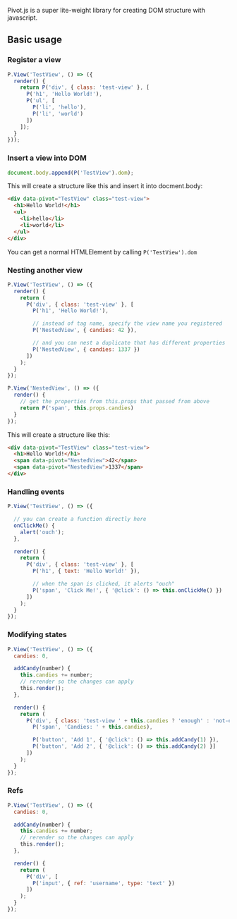 Pivot.js is a super lite-weight library for creating DOM structure with javascript.

## Basic usage

### Register a view

```javascript
P.View('TestView', () => ({
  render() {
    return P('div', { class: 'test-view' }, [
      P('h1', 'Hello World!'), 
      P('ul', [
        P('li', 'hello'), 
        P('li', 'world')
      ])
    ]);
  }
}));
```

### Insert a view into DOM

```javascript
document.body.append(P('TestView').dom);
```

This will create a structure like this and insert it into docment.body:

```html
<div data-pivot="TestView" class="test-view">
  <h1>Hello World!</h1>
  <ul>
    <li>hello</li>
    <li>world</li>
  </ul>
</div>
```

You can get a normal HTMLElement by calling `P('TestView').dom`

### Nesting another view

```javascript
P.View('TestView', () => ({
  render() {
    return (
      P('div', { class: 'test-view' }, [
        P('h1', 'Hello World!'),

        // instead of tag name, specify the view name you registered
        P('NestedView', { candies: 42 }),

        // and you can nest a duplicate that has different properties
        P('NestedView', { candies: 1337 })
      ])
    );
  }
});

P.View('NestedView', () => ({
  render() {
    // get the properties from this.props that passed from above
    return P('span', this.props.candies)
  }
});
```

This will create a structure like this:

```html
<div data-pivot="TestView" class="test-view">
  <h1>Hello World!</h1>
  <span data-pivot="NestedView">42</span>
  <span data-pivot="NestedView">1337</span>
</div>
```

### Handling events

```javascript
P.View('TestView', () => ({

  // you can create a function directly here
  onClickMe() {
    alert('ouch');
  },

  render() {
    return (
      P('div', { class: 'test-view' }, [
        P('h1', { text: 'Hello World!' }),

        // when the span is clicked, it alerts "ouch"
        P('span', 'Click Me!', { '@click': () => this.onClickMe() })
      ])
    );
  }
});
```

### Modifying states

```javascript
P.View('TestView', () => ({
  candies: 0,

  addCandy(number) {
    this.candies += number;
    // rerender so the changes can apply
    t​his.render();
  },

  render() {
    return (
      P('div', { class: 'test-view ' + this.candies ? 'enough' : 'not-enough' }, [
        P('span', 'Candies: ' + this.candies),

        P('button', 'Add 1', { '@click': () => this.addCandy(1) }),
        P('button', 'Add 2', { '@click': () => this.addCandy(2) }]
      ])
    );
  }
});
```

### Refs

```javascript
P.View('TestView', () => ({
  candies: 0,

  addCandy(number) {
    this.candies += number;
    // rerender so the changes can apply
    t​his.render();
  },

  render() {
    return (
      P('div', [
        P('input', { ref: 'username', type: 'text' })
      ])
    );
  }
});
```